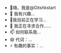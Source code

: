 - 👋嗨，我是@Gitshkstart
- 👀 我有兴趣...
- 🌱我目前正在学习...
- 💞️ 我正在寻求合作......
- 📫 如何联系我...
- 😄 代词：...
- ⚡ 有趣的事实：...

<!---
Gitshkstart/Gitshkstart 是一个 ✨ 特殊 ✨ 存储库，因为它的“README.md”（此文件）出现在您的 GitHub 个人资料中。
您可以单击预览链接来查看您的更改。
--->
